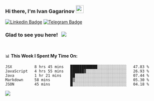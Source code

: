 ### Hi there, I'm Ivan Gagarinov <img src="https://media.giphy.com/media/hvRJCLFzcasrR4ia7z/giphy.gif" width="25px">

[![Linkedin Badge](https://img.shields.io/badge/-LinkedIn-0e76a8?style=flat-square&logo=Linkedin&logoColor=white)](https://linkedin.com/in/ivan-gagarinov-142ba3141/)
[![Telegram Badge](https://img.shields.io/badge/-Telegram-0088cc?style=flat-square&logo=Telegram&logoColor=white)](https://t.me/igagarinov)

### Glad to see you here! &nbsp; ![](https://visitor-badge.glitch.me/badge?page_id=dzencot.dzencot)

</br>

📊 **This Week I Spent My Time On:**
<!--START_SECTION:waka-->
```text
JSX          8 hrs 45 mins   ████████████░░░░░░░░░░░░░   47.83 % 
JavaScript   4 hrs 55 mins   ██████▓░░░░░░░░░░░░░░░░░░   26.93 % 
Java         1 hr 21 mins    ██░░░░░░░░░░░░░░░░░░░░░░░   07.44 % 
Markdown     58 mins         █▒░░░░░░░░░░░░░░░░░░░░░░░   05.30 % 
JSON         45 mins         █░░░░░░░░░░░░░░░░░░░░░░░░   04.18 % 
```
<!--END_SECTION:waka-->

[![](https://github-readme-stats.vercel.app/api?username=dzencot&theme=gruvbox)](https://github.com/dzencot)
